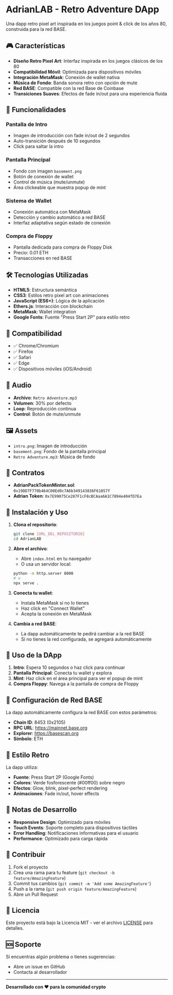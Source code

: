 # AdrianLAB - Retro Adventure DApp

Una dapp retro pixel art inspirada en los juegos point & click de los años 80, construida para la red BASE.

## 🎮 Características

- **Diseño Retro Pixel Art**: Interfaz inspirada en los juegos clásicos de los 80
- **Compatibilidad Móvil**: Optimizada para dispositivos móviles
- **Integración MetaMask**: Conexión de wallet nativa
- **Música de Fondo**: Banda sonora retro con opción de mute
- **Red BASE**: Compatible con la red Base de Coinbase
- **Transiciones Suaves**: Efectos de fade in/out para una experiencia fluida

## 🚀 Funcionalidades

### Pantalla de Intro
- Imagen de introducción con fade in/out de 2 segundos
- Auto-transición después de 10 segundos
- Click para saltar la intro

### Pantalla Principal
- Fondo con imagen `basement.png`
- Botón de conexión de wallet
- Control de música (mute/unmute)
- Área clickeable que muestra popup de mint

### Sistema de Wallet
- Conexión automática con MetaMask
- Detección y cambio automático a red BASE
- Interfaz adaptativa según estado de conexión

### Compra de Floppy
- Pantalla dedicada para compra de Floppy Disk
- Precio: 0.01 ETH
- Transacciones en red BASE

## 🛠️ Tecnologías Utilizadas

- **HTML5**: Estructura semántica
- **CSS3**: Estilos retro pixel art con animaciones
- **JavaScript (ES6+)**: Lógica de la aplicación
- **Ethers.js**: Interacción con blockchain
- **MetaMask**: Wallet integration
- **Google Fonts**: Fuente "Press Start 2P" para estilo retro

## 📱 Compatibilidad

- ✅ Chrome/Chromium
- ✅ Firefox
- ✅ Safari
- ✅ Edge
- ✅ Dispositivos móviles (iOS/Android)

## 🎵 Audio

- **Archivo**: `Retro Adventure.mp3`
- **Volumen**: 30% por defecto
- **Loop**: Reproducción continua
- **Control**: Botón de mute/unmute

## 🖼️ Assets

- `intro.png`: Imagen de introducción
- `basement.png`: Fondo de la pantalla principal
- `Retro Adventure.mp3`: Música de fondo

## 🔗 Contratos

- **AdrianPackTokenMinter.sol**: `0x19DD7F770b464C00Ed0c7A6b349143836F61057f`
- **Adrian Token**: `0x7E99075Ce287F1cF8cBCAaa6A1C7894e404fD7Ea`

## 🚀 Instalación y Uso

1. **Clona el repositorio**:
   ```bash
   git clone [URL_DEL_REPOSITORIO]
   cd AdrianLAB
   ```

2. **Abre el archivo**:
   - Abre `index.html` en tu navegador
   - O usa un servidor local:
   ```bash
   python -m http.server 8000
   # o
   npx serve .
   ```

3. **Conecta tu wallet**:
   - Instala MetaMask si no lo tienes
   - Haz click en "Connect Wallet"
   - Acepta la conexión en MetaMask

4. **Cambia a red BASE**:
   - La dapp automáticamente te pedirá cambiar a la red BASE
   - Si no tienes la red configurada, se agregará automáticamente

## 🎯 Uso de la DApp

1. **Intro**: Espera 10 segundos o haz click para continuar
2. **Pantalla Principal**: Conecta tu wallet y explora
3. **Mint**: Haz click en el área principal para ver el popup de mint
4. **Compra Floppy**: Navega a la pantalla de compra de Floppy

## 🔧 Configuración de Red BASE

La dapp automáticamente configura la red BASE con estos parámetros:
- **Chain ID**: 8453 (0x2105)
- **RPC URL**: https://mainnet.base.org
- **Explorer**: https://basescan.org
- **Símbolo**: ETH

## 🎨 Estilo Retro

La dapp utiliza:
- **Fuente**: Press Start 2P (Google Fonts)
- **Colores**: Verde fosforescente (#00ff00) sobre negro
- **Efectos**: Glow, blink, pixel-perfect rendering
- **Animaciones**: Fade in/out, hover effects

## 📝 Notas de Desarrollo

- **Responsive Design**: Optimizado para móviles
- **Touch Events**: Soporte completo para dispositivos táctiles
- **Error Handling**: Notificaciones informativas para el usuario
- **Performance**: Optimizado para carga rápida

## 🤝 Contribuir

1. Fork el proyecto
2. Crea una rama para tu feature (`git checkout -b feature/AmazingFeature`)
3. Commit tus cambios (`git commit -m 'Add some AmazingFeature'`)
4. Push a la rama (`git push origin feature/AmazingFeature`)
5. Abre un Pull Request

## 📄 Licencia

Este proyecto está bajo la Licencia MIT - ver el archivo [LICENSE](LICENSE) para detalles.

## 🆘 Soporte

Si encuentras algún problema o tienes sugerencias:
- Abre un issue en GitHub
- Contacta al desarrollador

---

**Desarrollado con ❤️ para la comunidad crypto** 